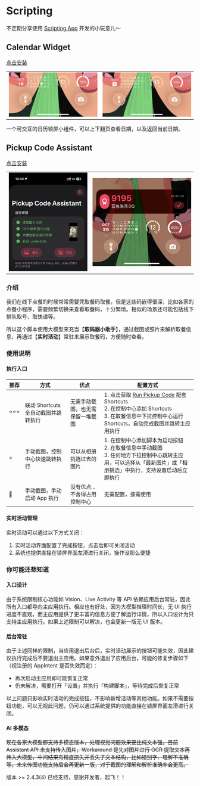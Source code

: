 
# Scripting

不定期分享使用 [Scripting App](https://scripting.fun/doc_v2/zh/index) 开发的小玩意儿～

## Calendar Widget

[点击安装](https://scripting.fun/import_scripts?urls=%5B%22https%3A%2F%2Fimarkr.com%2Fapi%2Fgithub%2Fdownload%2Fryanfwy%2Fscripting%2Ftree%2Fmaster%2Fscripts%2FCalendar%2520Widget.zip%22%5D)

|     |     |
| --- | --- |
| ![01](images/calendar_widget_01.jpg) | ![00](images/calendar_widget_02.jpg) |

一个可交互的日历锁屏小组件，可以上下翻页查看日期，以及返回当前日期。



## Pickup Code Assistant

[点击安装](https://scripting.fun/import_scripts?urls=%5B%22https%3A%2F%2Fimarkr.com%2Fapi%2Fgithub%2Fdownload%2Fryanfwy%2Fscripting%2Ftree%2Fmaster%2Fscripts%2FPickup%2520Code%2520Assistant.zip%22%5D)

|     |     |
| --- | --- |
| ![01](images/pickup_code_assistant_01.jpg) | ![02](images/pickup_code_assistant_02.jpg) |

### 介绍

我们在线下点餐的时候常常需要凭取餐码取餐，但是这些码嵌得很深，比如各家的点餐小程序，需要频繁切换来查看取餐码，十分繁琐。相似的场景还可能包括线下排队取号、取快递等。

所以这个脚本使用大模型来充当【**取码器小助手**】，通过截图或照片来解析取餐信息，再通过【**实时活动**】常驻来展示取餐码，方便随时查看。

### 使用说明

#### 执行入口

| 推荐 | 方式 | 优点 | 配置方式 |
| --- | --- | --- | --- |
| ⭐️⭐️⭐️ | 联动 Shortcuts 全自动截图并跳转执行 | 无需手动截图，也无需保留一堆截图 | 1. 点击获取 [Run Pickup Code](https://www.icloud.com/shortcuts/71ee7994d9d14293932a0c9fc7942494) 配套 Shortcuts<br>2. 在控制中心添加 Shortcuts<br>3. 在取餐信息中下拉控制中心运行 Shortcuts，自动完成截图并跳转主应用执行 |
| ⭐️ | 手动截图，控制中心快速跳转执行 | 可以从相册挑选过去的图片 | 1. 在控制中心添加脚本为启动按钮<br>2. 在取餐信息中手动截图<br>3. 任何地方下拉控制中心跳转主应用，可以选择从「最新图片」或「相册挑选」中执行，支持设置启动后立即执行 |
| 🤡 | 手动截图，手动启动 App 执行 | 没有优点...不舍得占用控制中心 | 无需配置，按需使用 |

#### 实时活动管理

实时活动可以通过以下方式关闭：
1. 实时活动界面配置了完成按钮，点击后即可关闭活动
2. 系统也提供直接在锁屏界面左滑进行关闭，操作没那么便捷

### 你可能还想知道

#### 入口设计

由于系统限制核心功能如 Vision、Live Activity 等 API 依赖应用后台常驻，因此所有入口都导向主应用执行。相应也有好处，因为大模型推理时间长，无 UI 执行进度不直观，而主应用提供了更丰富的信息方便了解运行详情，所以入口设计为只支持主应用执行。如果上述限制可以解决，也会更新一版无 UI 版本。

#### 后台常驻

由于上述同样的限制，当应用退出后台后，实时活动展示的按钮可能失效，因此建议执行完成后不要退出主应用。如果意外退出了应用后台，可能的修复步骤如下（视注册的 AppIntent 是否失效而定）：
- 再次启动主应用即可能恢复正常
- 仍未解决，需要打开「设置」并执行「构建脚本」，等待完成后恢复正常

以上问题只影响实时活动的完成按钮，不影响新增活动等其他功能。如果不需要按钮功能，可以无视此问题，仍可以通过系统提供的功能直接在锁屏界面左滑进行关闭。

#### AI 多模态

~~现在各家大模型都支持多模态版本，处理视觉问题效果要比纯文本强。目前 Assistant API 未支持传入图片，Workaround 是先对图片进行 OCR 提取文本再传入大模型，中间结果有精度损失并丢失了文本结构，比如错别字、理解不准确等。未来传图功能支持后会再更新一版，对于截图的理解和解析准确率会更高。~~

版本 >= 2.4.3(4) 已经支持，感谢开发者，起飞！！